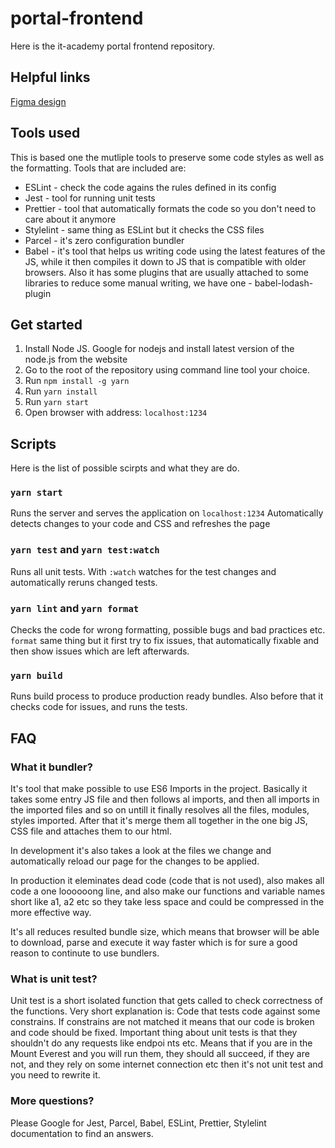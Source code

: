 # portal-frontend

Here is the it-academy portal frontend repository.

## Helpful links

[Figma design](https://www.figma.com/file/KTGZVVmfXJFqJH6OL9xeoBy0/IT-Academy)

## Tools used

This is based one the mutliple tools to preserve some code styles as well as the formatting.
Tools that are included are:

* ESLint - check the code agains the rules defined in its config
* Jest - tool for running unit tests
* Prettier - tool that automatically formats the code so you don't need to care about it anymore
* Stylelint - same thing as ESLint but it checks the CSS files
* Parcel - it's zero configuration bundler
* Babel - it's tool that helps us writing code using the latest features of the JS, while it then
  compiles it down to JS that is compatible with older browsers. Also it has some plugins that are
  usually attached to some libraries to reduce some manual writing, we have one - babel-lodash-plugin

## Get started

1.  Install Node JS.
    Google for nodejs and install latest version of the node.js from the website
2.  Go to the root of the repository using command line tool your choice.
3.  Run `npm install -g yarn`
4.  Run `yarn install`
5.  Run `yarn start`
6.  Open browser with address: `localhost:1234`

## Scripts

Here is the list of possible scirpts and what they are do.

### `yarn start`

Runs the server and serves the application on `localhost:1234`
Automatically detects changes to your code and CSS and refreshes the page

### `yarn test` and `yarn test:watch`

Runs all unit tests. With `:watch` watches for the test changes and automatically
reruns changed tests.

### `yarn lint` and `yarn format`

Checks the code for wrong formatting, possible bugs and bad practices etc.
`format` same thing but it first try to fix issues, that automatically fixable
and then show issues which are left afterwards.

### `yarn build`

Runs build process to produce production ready bundles. Also before that it checks code for issues,
and runs the tests.

## FAQ

### What it bundler?

It's tool that make possible to use ES6 Imports in the project.
Basically it takes some entry JS file and then follows al imports, and then
all imports in the imported files and so on untill it finally resolves all the
files, modules, styles imported.
After that it's merge them all together in the one big JS, CSS file and attaches
them to our html.

In development it's also takes a look at the files we change and automatically
reload our page for the changes to be applied.

In production it eleminates dead code (code that is not used), also makes all
code a one loooooong line, and also make our functions and variable names short like
a1, a2 etc so they take less space and could be compressed in the more effective way.

It's all reduces resulted bundle size, which means that browser will be able to
download, parse and execute it way faster which is for sure a good reason to
continute to use bundlers.

### What is unit test?

Unit test is a short isolated function that gets called to check correctness of the
functions. Very short explanation is: Code that tests code against some constrains.
If constrains are not matched it means that our code is broken and code should be fixed.
Important thing about unit tests is that they shouldn't do any requests like endpoi
nts etc. Means that
if you are in the Mount Everest and you will run them, they should all succeed,
if they are not, and they rely on some internet connection etc then it's
not unit test and you need to rewrite it.

### More questions?

Please Google for Jest, Parcel, Babel, ESLint, Prettier, Stylelint documentation to find an answers.

